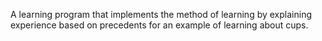 A learning program that implements the method of learning by explaining experience based on precedents for an example of learning about cups.